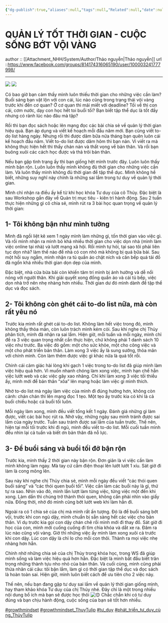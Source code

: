 ```yaml
---
{"dg-publish":true,"aliases":null,"tags":null,"Related":null,"date":null,"URL":"https://www.facebook.com/groups/814174316065190/user/100003241777998/","Author":"Thảo nguyễn","permalink":"/People/Quản lý tốt thời gian-cuộc sống bớt vội vang/","dgPassFrontmatter":true,"noteIcon":"2","created":"2024-01-19T05:28:27.896+07:00","updated":"2023-12-27T13:31:00.000+07:00"}
---
```


# **QUẢN LÝ TỐT THỜI GIAN - CUỘC SỐNG BỚT VỘI VÀNG**
author :: [[Attachment_NHH/System/Author/Thảo nguyễn\|Thảo nguyễn]]
url ::https://www.facebook.com/groups/814174316065190/user/100003241777998/
 
---
![](https://i.imgur.com/sUt959i.png)
![](https://i.imgur.com/P5xDT7T.png)

Có bao giờ bạn cảm thấy mình luôn thiếu thời gian cho những việc cần làm? Buổi sáng bạn vật lộn với con cái, lúc nào cũng trong trạng thái vội vàng trước khi đến cơ quan? Ở cơ quan thì mải miết với deadline? Tối về thì con cái, cơm nước, dạy con học hết toi buổi tối? Bạn biết tập thể dục là tốt đấy nhưng có rảnh lúc nào đâu mà tập?

Rồi thì bạn đọc sách hoặc lên mạng đọc các bài chia sẻ về quản lý thời gian hiệu quả. Bạn áp dụng và viết kế hoạch mỗi đầu năm mới. Bạn cũng viết to-do list hàng ngày. Nhưng rồi thì được dăm bữa nửa tháng bạn quên luôn cái kế hoạch đầu năm. Viết to-do list được dăm hôm thì bạn nản. Vì viết ra mà không thực hiện hết thì thấy chán nản và thất vọng về bản thân. Và rồi bạn buông xuôi các cách học được và thả trôi bản thân.

Nếu bạn gặp tình trạng ấy thì bạn giống hệt mình trước đây. Luôn luôn thấy mình bận rộn. Luôn luôn thấy mình không đủ thời gian cho những việc cần làm. Và luôn thấy mình không đủ thời gian để tập thể dục. Mình không hề biết, những suy nghĩ này chính là những sai lầm trong tư duy về quản lý thời gian.

Mình chỉ nhận ra điều ấy kể từ khi học khóa Tư duy của cô Thủy. Đặc biệt là sau Workshop gần đây về Quản trị mục tiêu - kiên trì hành động. Sau 2 tuần thực hiện những gì cô chia sẻ, mình rút ra 3 bài học quan trọng về quản lý thời gian:

## 1- Tôi không bận như mình tưởng

Mình đã ngồi liệt kê xem 1 ngày mình làm những gì, tốn thời gian vào việc gì. Và rồi mình nhận ra mình bỏ khá nhiều thời gian cho việc dọn nhà (mình làm việc online tại nhà) và lướt mạng xã hội. Rồi mình tự hỏi, tại sao tôi phải liên tục dọn nhà? làm thế nào để nhà có con nhỏ mà không bị quá bữa bài. Sau một hồi suy ngẫm, mình nhận ra tủ quần áo chật ních và căn bếp quá tải đồ đã ngốn khá nhiều thời gian dọn dẹp của mình.

Đặc biệt, nhà cửa bừa bãi còn khiến tâm trí mình bị ảnh hưởng và dễ nổi nóng với người thân. Khi giải quyết xong đống quần áo và cái tủ bếp, việc dọn nhà trở nên nhẹ nhàng hơn nhiều. Thời gian dư đó mình dành để tập thể dục và đọc sách.

## 2- Tôi không còn ghét cái to-do list nữa, mà còn rất yêu nó

Trước kia mình rất ghét cái to-do list. Không làm hết việc trong đó, mình không thấy thỏa mãn, còn luôn trách mình kém cỏi. Sau khi nghe chị Thủy phân tích, mình đã nhận ra sai lầm. Hiện giờ, mỗi tuần và mỗi ngày, mình chỉ đề ra 3 việc quan trọng nhất cần thực hiện, chứ không phải 1 danh sách 10 việc như trước. Ba việc đó gồm: một cho sức khỏe, một cho công việc và một cho phát triển bản thân. Làm xong 3 việc ấy là sung sướng, thỏa mãn với chính mình. Còn làm thêm được việc gì khác nữa là quá tốt rồi.

Chính cái cảm giác hài lòng khi gạch 1 việc trong to-do list đã giúp mình làm việc hiệu quả hơn. Vì muốn nhanh chóng làm xong việc, mình hạn chế hẳn việc lướt web và các việc gây xao nhãng. Chỉ khi làm xong 3 việc tối thiểu ấy, mình mới để bản thân “xõa” lên mạng hoặc làm việc gì mình thích.

Nhờ to-do list mà ngày làm việc của mình đi đúng hướng hơn, không còn cảnh: chán chán thì lên mạng đọc 1 tẹo. Một tẹo ấy trước kia có khi là cả buổi chiều hoặc cả buổi tối luôn.

Mỗi ngày làm xong, mình đều viết tổng kết 1 ngày. Đánh giá những gì làm được, viết các bài học rút ra. Nhờ vậy, những ngày sau mình tránh được sai lầm của ngày trước. Tuần sau tránh được sai lầm của tuần trước. Thế nên, hiện tại mỗi tối trước khi đi ngủ, mình đều viết to-do list. Mỗi cuối tuần mình đều nhìn lại cả tuần và biết ơn bản thân đã nỗ lực.

## 3- Để buổi sáng và buổi tối đỡ bận rộn

Trước kia, mình thấy 2 thời gian này bận rộn. Đơn giản là vì việc cần làm mình không làm ngay. Mà tay cứ cầm điện thoại lên lướt lướt 1 xíu. Sát giờ đi làm là cong mông lên.

Sau này khi nghe chị Thủy chia sẻ, mình mỗi ngày đều viết “các thói quen buổi sáng” và “các thói quen buổi tối”. Việc cần làm các buổi này là gì, thứ tự ra sao. Nhìn vào đó, mình lần lượt làm từng việc, từng việc một đến khi xong. Làm dần thì chúng trở thành thói quen, không cần phải nhìn vào giấy nữa. Đồng thời, nhờ đó mình cũng bớt lướt web khi làm hẳn đi.

Ngoài ra có 1 chia sẻ của chị mà mình rất ấn tượng. Đó là để buổi sáng bớt vội, trước khi con ngủ dậy, mình chuẩn bị sẵn sàng hết các việc cho bản thân. Ví dụ trước kia gọi con dậy chán chê rồi mình mới đi thay đồ. Sát giờ đi học của con, mình mới cuống cuồng đi tìm chìa khóa và dắt xe ra. Đâm ra lúc nào cũng vội vàng. Giờ thì những việc ấy mình làm xong xuôi cả trước khi con dậy. Lúc con dậy là chỉ lo cho mỗi con thôi. Thành ra mọi việc nhẹ nhàng hơn hẳn.

Chính nhờ những chia sẻ của chị Thủy trong khóa học, trong WS đã giúp mình sống và làm việc hiệu quả hơn hẳn. Đặc biệt là mình bắt đầu biết trân trọng những thành tựu nho nhỏ của bản thân. Và cuối cùng, mình cũng phải thừa nhân cái câu: tôi bận lắm, làm gì có thời gian tập thể dục và đọc sách là hoàn toàn sai. Hiện giờ, mình luôn biết cách để ưu tiên cho 2 việc này.

Thế nên, nếu bạn đang gặp tư duy sai lầm về quản lý thời gian giống mình, hay tham khảo khóa Tư duy của chị Thủy nhé. Đây chỉ là một trong nhiều nội dung bổ ích mà bạn sẽ được học thôi ![😊](https://static.xx.fbcdn.net/images/emoji.php/v9/td8/1.5/16/1f60a.png) Chắc chắn khi có tư duy đúng và bạn chịu hành động, cuộc sống của bạn sẽ tốt hơn nhiều.

[#growthmindset](https://www.facebook.com/hashtag/growthmindset?__eep__=6&__cft__[0]=AZXAYp8RnSbo-m77cP9f9m2pl_6qRLhbz3iodPd1HIDKyLUq6HmQUWSvYUdIXf97kMGsBgTRqfBo9ngIO5g_GiXgYRI1CJLm7ibLaaeG2OKmXztI7bUaGT1mJsDQZ51W3xPScVId_P37gPMcRcfGEk-jKDsPlShKCMYClWwVuWD7OKnxlHu0qPxdsGL8MsmYwXM&__tn__=*NK-R) [#growthmindset_ThuyTulip](https://www.facebook.com/hashtag/growthmindset_thuytulip?__eep__=6&__cft__[0]=AZXAYp8RnSbo-m77cP9f9m2pl_6qRLhbz3iodPd1HIDKyLUq6HmQUWSvYUdIXf97kMGsBgTRqfBo9ngIO5g_GiXgYRI1CJLm7ibLaaeG2OKmXztI7bUaGT1mJsDQZ51W3xPScVId_P37gPMcRcfGEk-jKDsPlShKCMYClWwVuWD7OKnxlHu0qPxdsGL8MsmYwXM&__tn__=*NK-R) [#tư_duy](https://www.facebook.com/hashtag/t%C6%B0_duy?__eep__=6&__cft__[0]=AZXAYp8RnSbo-m77cP9f9m2pl_6qRLhbz3iodPd1HIDKyLUq6HmQUWSvYUdIXf97kMGsBgTRqfBo9ngIO5g_GiXgYRI1CJLm7ibLaaeG2OKmXztI7bUaGT1mJsDQZ51W3xPScVId_P37gPMcRcfGEk-jKDsPlShKCMYClWwVuWD7OKnxlHu0qPxdsGL8MsmYwXM&__tn__=*NK-R) [#phát_triển_tư_duy_cùng_ThủyTulip](https://www.facebook.com/hashtag/ph%C3%A1t_tri%E1%BB%83n_t%C6%B0_duy_c%C3%B9ng_th%E1%BB%A7ytulip?__eep__=6&__cft__[0]=AZXAYp8RnSbo-m77cP9f9m2pl_6qRLhbz3iodPd1HIDKyLUq6HmQUWSvYUdIXf97kMGsBgTRqfBo9ngIO5g_GiXgYRI1CJLm7ibLaaeG2OKmXztI7bUaGT1mJsDQZ51W3xPScVId_P37gPMcRcfGEk-jKDsPlShKCMYClWwVuWD7OKnxlHu0qPxdsGL8MsmYwXM&__tn__=*NK-R)